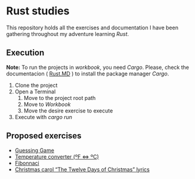 # Rust studies

This repository holds all the exercises and documentation I have been gathering throughout my adventure learning *Rust*.

## Execution

**Note:** To run the projects in *workbook*, you need *Cargo*. Please, check the documentacion ( [Rust.MD](https://github.com/DanielSanchezBetancor/rust-studies/blob/master/Rust.md) ) to install the package manager *Cargo*.

1. Clone the project 
2. Open a Terminal
    1. Move to the project root path
  	2. Move to *Workbook*
  	3. Move the desire exercise to execute
3. Execute with *cargo run*

## Proposed exercises

- [Guessing Game](https://github.com/DanielSanchezBetancor/rust-studies/tree/master/Workbook/3._guessing_game)
- [Temperature converter (ºF <=> ºC)](https://github.com/DanielSanchezBetancor/rust-studies/tree/master/Workbook/8._temp_converter)
- [Fibonnaci](https://github.com/DanielSanchezBetancor/rust-studies/tree/master/Workbook/9._fibonnaci)
- [Christmas carol “The Twelve Days of Christmas” lyrics](https://github.com/DanielSanchezBetancor/rust-studies/tree/master/Workbook/10._song)
